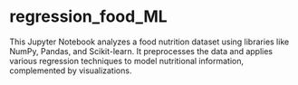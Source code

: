 # regression_food_ML
This Jupyter Notebook analyzes a food nutrition dataset using libraries like NumPy, Pandas, and Scikit-learn. It preprocesses the data and applies various regression techniques to model nutritional information, complemented by visualizations.
